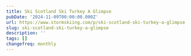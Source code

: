 ```yaml
---
title: Ski Scotland Ski Turkey A Glimpse
pubDate: '2024-11-09T00:00:00.000Z'
url: https://www.stormskiing.com/p/ski-scotland-ski-turkey-a-glimpse
slug: ski-scotland-ski-turkey-a-glimpse
description: ''
tags: []
changefreq: monthly
---
```


<!-- Add post content below -->
